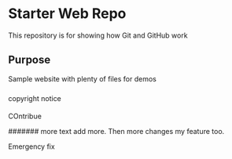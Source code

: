 # Starter Web Repo

This repository is for showing how Git and GitHub work

## Purpose

Sample website with plenty of files for demos

###
copyright notice

####
COntribue

#######
more text add more.  Then more changes my feature too. 

Emergency fix